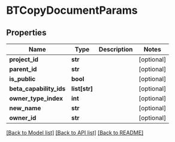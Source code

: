 # BTCopyDocumentParams

## Properties
Name | Type | Description | Notes
------------ | ------------- | ------------- | -------------
**project_id** | **str** |  | [optional] 
**parent_id** | **str** |  | [optional] 
**is_public** | **bool** |  | [optional] 
**beta_capability_ids** | **list[str]** |  | [optional] 
**owner_type_index** | **int** |  | [optional] 
**new_name** | **str** |  | [optional] 
**owner_id** | **str** |  | [optional] 

[[Back to Model list]](../README.md#documentation-for-models) [[Back to API list]](../README.md#documentation-for-api-endpoints) [[Back to README]](../README.md)


